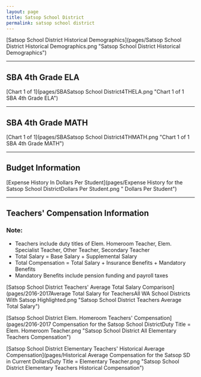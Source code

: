 ```yaml
---
layout: page
title: Satsop School District
permalink: satsop school district
---
```



[Satsop School District Historical Demographics](pages/Satsop School District Historical Demographics.png "Satsop School District Historical Demographics")

___

## SBA 4th Grade ELA

[Chart 1 of 1](pages/SBASatsop School District4THELA.png "Chart 1 of 1 SBA 4th Grade ELA")


___

## SBA 4th Grade MATH

[Chart 1 of 1](pages/SBASatsop School District4THMATH.png "Chart 1 of 1 SBA 4th Grade MATH")


___

## Budget Information

[Expense History In Dollars Per Student](pages/Expense History for the Satsop School DistrictDollars Per Student.png " Dollars Per Student")


___

## Teachers' Compensation Information
### Note:
- Teachers include duty titles of Elem. Homeroom Teacher, Elem. Specialist Teacher, Other Teacher, Secondary Teacher
- Total Salary = Base Salary + Supplemental Salary
- Total Compensation = Total Salary + Insurance Benefits + Mandatory Benefits
- Mandatory Benefits include pension funding and payroll taxes

[Satsop School District Teachers' Average Total Salary Comparison](pages/2016-2017Average Total Salary for TeachersAll WA School Districts With Satsop Highlighted.png "Satsop School District Teachers Average Total Salary")

[Satsop School District Elem. Homeroom Teachers' Compensation](pages/2016-2017 Compensation for the Satsop School DistrictDuty Title = Elem. Homeroom Teacher.png "Satsop School District All Elementary Teachers Compensation")

[Satsop School District Elementary Teachers' Historical Average Compensation](pages/Historical Average Compensation for the Satsop SD in Current DollarsDuty Title = Elementary Teacher.png "Satsop School District Elementary Teachers Historical Compensation")


